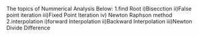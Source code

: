 The topics of Nummerical Analysis Below:
1.find Root
  i)Bisecction
  ii)False point iteration
  iii)Fixed Point Iteration
  iv) Newton Raphson method
2.interpolation
  i)forward Interpolation
  ii)Backward Interpolation
  iii)Newton Divide Difference
